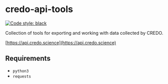 # credo-api-tools

[![Code style: black](https://img.shields.io/badge/code%20style-black-000000.svg)](https://github.com/ambv/black)

Collection of tools for exporting and working with data collected by CREDO.

[https://api.credo.science](https://api.credo.science)

## Requirements
- `python3`
- `requests`
